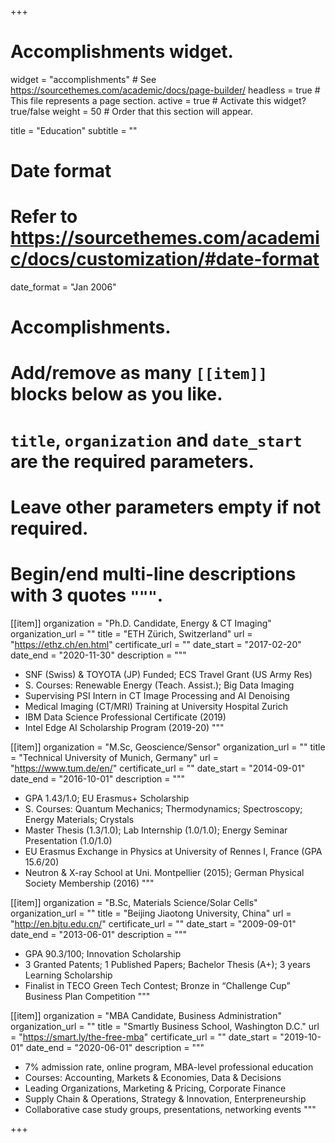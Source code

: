 +++
# Accomplishments widget.
widget = "accomplishments"  # See https://sourcethemes.com/academic/docs/page-builder/
headless = true  # This file represents a page section.
active = true  # Activate this widget? true/false
weight = 50  # Order that this section will appear.

title = "Education"
subtitle = ""

# Date format
#   Refer to https://sourcethemes.com/academic/docs/customization/#date-format
date_format = "Jan 2006"

# Accomplishments.
#   Add/remove as many `[[item]]` blocks below as you like.
#   `title`, `organization` and `date_start` are the required parameters.
#   Leave other parameters empty if not required.
#   Begin/end multi-line descriptions with 3 quotes `"""`.

[[item]]
  organization = "Ph.D. Candidate, Energy & CT Imaging"
  organization_url = ""
  title = "ETH Zürich, Switzerland"
  url = "https://ethz.ch/en.html"
  certificate_url = ""
  date_start = "2017-02-20"
  date_end = "2020-11-30"
  description = """
  * SNF (Swiss) & TOYOTA (JP) Funded; ECS Travel Grant (US Army Res)
  * S. Courses: Renewable Energy (Teach. Assist.); Big Data Imaging
  * Supervising PSI Intern in CT Image Processing and AI Denoising
  * Medical Imaging (CT/MRI) Training at University Hospital Zurich
  * IBM Data Science Professional Certificate (2019)
  * Intel Edge AI Scholarship Program (2019-20)
  """

[[item]]
  organization = "M.Sc, Geoscience/Sensor"
  organization_url = ""
  title = "Technical University of Munich, Germany"
  url = "https://www.tum.de/en/"
  certificate_url = ""
  date_start = "2014-09-01"
  date_end = "2016-10-01"
  description = """
  * GPA 1.43/1.0; EU Erasmus+ Scholarship
  * S. Courses: Quantum Mechanics; Thermodynamics; Spectroscopy; Energy Materials; Crystals
  * Master Thesis (1.3/1.0); Lab Internship (1.0/1.0); Energy Seminar Presentation (1.0/1.0)
  * EU Erasmus Exchange in Physics at University of Rennes I, France (GPA 15.6/20)
  * Neutron & X-ray School at Uni. Montpellier (2015); German Physical Society Membership (2016)
  """

[[item]]
  organization = "B.Sc, Materials Science/Solar Cells"
  organization_url = ""
  title = "Beijing Jiaotong University, China"
  url = "http://en.bjtu.edu.cn/"
  certificate_url = ""
  date_start = "2009-09-01"
  date_end = "2013-06-01"
  description = """
  * GPA 90.3/100; Innovation Scholarship
  * 3 Granted Patents; 1 Published Papers; Bachelor Thesis (A+); 3 years Learning Scholarship
  * Finalist in TECO Green Tech Contest; Bronze in “Challenge Cup” Business Plan Competition
  """
 
 [[item]]
  organization = "MBA Candidate, Business Administration"
  organization_url = ""
  title = "Smartly Business School, Washington D.C."
  url = "https://smart.ly/the-free-mba"
  certificate_url = ""
  date_start = "2019-10-01"
  date_end = "2020-06-01"
  description = """
  * 7% admission rate, online program, MBA-level professional education
  * Courses: Accounting, Markets & Economies, Data & Decisions
  * Leading Organizations, Marketing & Pricing, Corporate Finance
  * Supply Chain & Operations, Strategy & Innovation, Enterpreneurship
  * Collaborative case study groups, presentations, networking events
  """

+++
